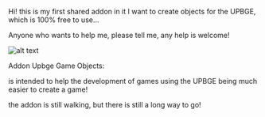 Hi! this is my first shared addon in it I want to create objects for the UPBGE, which is 100% free to use...

Anyone who wants to help me, please tell me, any help is welcome!

![alt text](https://github.com/EndSSgamesStudio/Addon_Upbge_Game_Objects/blob/master/doc/readme/0.2.png)

Addon Upbge Game Objects:

is intended to help the development of games using the UPBGE
being much easier to create a game!

the addon is still walking, but there is still a long way to go!

